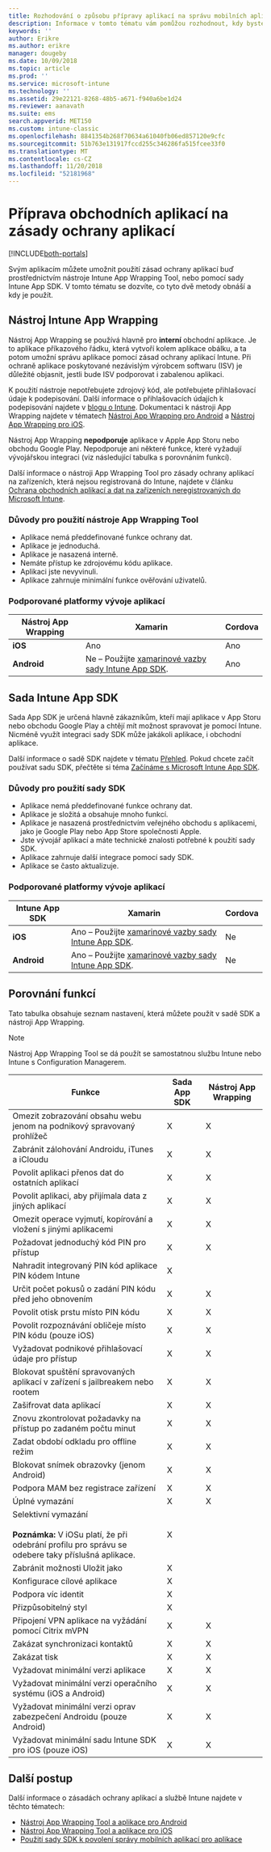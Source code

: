 ```yaml
---
title: Rozhodování o způsobu přípravy aplikací na správu mobilních aplikací v Microsoft Intune
description: Informace v tomto tématu vám pomůžou rozhodnout, kdy byste měli použít nástroj App Wrapping a sadu App SDK, aby vaše vlastní obchodní aplikace mohly používat zásady správy mobilních aplikací.
keywords: ''
author: Erikre
ms.author: erikre
manager: dougeby
ms.date: 10/09/2018
ms.topic: article
ms.prod: ''
ms.service: microsoft-intune
ms.technology: ''
ms.assetid: 29e22121-8268-48b5-a671-f940a6be1d24
ms.reviewer: aanavath
ms.suite: ems
search.appverid: MET150
ms.custom: intune-classic
ms.openlocfilehash: 8841354b268f70634a61040fb06ed857120e9cfc
ms.sourcegitcommit: 51b763e131917fccd255c346286fa515fcee33f0
ms.translationtype: MT
ms.contentlocale: cs-CZ
ms.lasthandoff: 11/20/2018
ms.locfileid: "52181968"
---
```

# <a name="prepare-line-of-business-apps-for-app-protection-policies"></a>Příprava obchodních aplikací na zásady ochrany aplikací

[!INCLUDE[both-portals](./includes/note-for-both-portals.md)]

Svým aplikacím můžete umožnit použití zásad ochrany aplikací buď prostřednictvím nástroje Intune App Wrapping Tool, nebo pomocí sady Intune App SDK. V tomto tématu se dozvíte, co tyto dvě metody obnáší a kdy je použít.

## <a name="intune-app-wrapping-tool"></a>Nástroj Intune App Wrapping
Nástroj App Wrapping se používá hlavně pro **interní** obchodní aplikace. Je to aplikace příkazového řádku, která vytvoří kolem aplikace obálku, a ta potom umožní správu aplikace pomocí zásad ochrany aplikací Intune. Při ochraně aplikace poskytované nezávislým výrobcem softwaru (ISV) je důležité objasnit, jestli bude ISV podporovat i zabalenou aplikaci.

K použití nástroje nepotřebujete zdrojový kód, ale potřebujete přihlašovací údaje k podepisování. Další informace o přihlašovacích údajích k podepisování najdete v [blogu o Intune](https://blogs.technet.microsoft.com/enterprisemobility/2015/02/25/how-to-obtain-the-prerequisites-for-the-intune-app-wrapping-tool-for-ios/). Dokumentaci k nástroji App Wrapping najdete v tématech [Nástroj App Wrapping pro Android](app-wrapper-prepare-android.md) a [Nástroj App Wrapping pro iOS](app-wrapper-prepare-ios.md).

Nástroj App Wrapping **nepodporuje** aplikace v Apple App Storu nebo obchodu Google Play. Nepodporuje ani některé funkce, které vyžadují vývojářskou integraci (viz následující tabulka s porovnáním funkcí).

Další informace o nástroji App Wrapping Tool pro zásady ochrany aplikací na zařízeních, která nejsou registrovaná do Intune, najdete v článku [Ochrana obchodních aplikací a dat na zařízeních neregistrovaných do Microsoft Intune](/intune-classic/deploy-use/protect-line-of-business-apps-and-data-on-devices-not-enrolled-in-microsoft-intune).

### <a name="reasons-to-use-the-app-wrapping-tool"></a>Důvody pro použití nástroje App Wrapping Tool
* Aplikace nemá předdefinované funkce ochrany dat.
* Aplikace je jednoduchá.
* Aplikace je nasazená interně.
* Nemáte přístup ke zdrojovému kódu aplikace.
* Aplikaci jste nevyvinuli.
* Aplikace zahrnuje minimální funkce ověřování uživatelů.

### <a name="supported-app-development-platforms"></a>Podporované platformy vývoje aplikací

|**Nástroj App Wrapping** | **Xamarin** |**Cordova** |
|------|----|----|
|**iOS** |Ano|Ano|
|**Android**|Ne – Použijte [xamarinové vazby sady Intune App SDK](app-sdk-xamarin.md).|Ano|

## <a name="intune-app-sdk"></a>Sada Intune App SDK
Sada App SDK je určená hlavně zákazníkům, kteří mají aplikace v App Storu nebo obchodu Google Play a chtějí mít možnost spravovat je pomocí Intune. Nicméně využít integraci sady SDK může jakákoli aplikace, i obchodní aplikace.

Další informace o sadě SDK najdete v tématu [Přehled](app-sdk.md). Pokud chcete začít používat sadu SDK, přečtěte si téma [Začínáme s Microsoft Intune App SDK](app-sdk-get-started.md).

### <a name="reasons-to-use-the-sdk"></a>Důvody pro použití sady SDK
* Aplikace nemá předdefinované funkce ochrany dat.
* Aplikace je složitá a obsahuje mnoho funkcí.
* Aplikace je nasazená prostřednictvím veřejného obchodu s aplikacemi, jako je Google Play nebo App Store společnosti Apple.
* Jste vývojář aplikací a máte technické znalosti potřebné k použití sady SDK.
* Aplikace zahrnuje další integrace pomocí sady SDK.
* Aplikace se často aktualizuje.

### <a name="supported-app-development-platforms"></a>Podporované platformy vývoje aplikací

|**Intune App SDK** |**Xamarin** |**Cordova**
|------|----|----|
|**iOS**|Ano – Použijte [xamarinové vazby sady Intune App SDK](app-sdk-xamarin.md).|Ne|
|**Android**| Ano – Použijte [xamarinové vazby sady Intune App SDK](app-sdk-xamarin.md).|Ne|

## <a name="feature-comparison"></a>Porovnání funkcí
Tato tabulka obsahuje seznam nastavení, která můžete použít v sadě SDK a nástroji App Wrapping.

> [!NOTE]
> Nástroj App Wrapping Tool se dá použít se samostatnou službu Intune nebo Intune s Configuration Managerem.

|Funkce|Sada App SDK|Nástroj App Wrapping|
|-----------|---------------------|-----------|
|Omezit zobrazování obsahu webu jenom na podnikový spravovaný prohlížeč|X|X|
|Zabránit zálohování Androidu, iTunes a iCloudu|X|X|
|Povolit aplikaci přenos dat do ostatních aplikací|X|X|
|Povolit aplikaci, aby přijímala data z jiných aplikací|X|X|
|Omezit operace vyjmutí, kopírování a vložení s jinými aplikacemi|X|X|
|Požadovat jednoduchý kód PIN pro přístup|X|X|
|Nahradit integrovaný PIN kód aplikace PIN kódem Intune|X||
|Určit počet pokusů o zadání PIN kódu před jeho obnovením|X|X|
|Povolit otisk prstu místo PIN kódu|X|X|
|Povolit rozpoznávání obličeje místo PIN kódu (pouze iOS)|X|X|
|Vyžadovat podnikové přihlašovací údaje pro přístup|X|X|
|Blokovat spuštění spravovaných aplikací v zařízení s jailbreakem nebo rootem|X|X|
|Zašifrovat data aplikací|X|X|
|Znovu zkontrolovat požadavky na přístup po zadaném počtu minut|X|X|
|Zadat období odkladu pro offline režim|X|X|
|Blokovat snímek obrazovky (jenom Android)|X|X|
|Podpora MAM bez registrace zařízení|X|X|
|Úplné vymazání|X|X|
|Selektivní vymazání <br></br>**Poznámka:** V iOSu platí, že při odebrání profilu pro správu se odebere taky příslušná aplikace.|X||
|Zabránit možnosti Uložit jako|X||
|Konfigurace cílové aplikace|X||
|Podpora víc identit|X||
|Přizpůsobitelný styl |X|||
|Připojení VPN aplikace na vyžádání pomocí Citrix mVPN|X|X| 
|Zakázat synchronizaci kontaktů|X|X|
|Zakázat tisk|X|X|
|Vyžadovat minimální verzi aplikace|X|X|
|Vyžadovat minimální verzi operačního systému (iOS a Android)|X|X|
|Vyžadovat minimální verzi oprav zabezpečení Androidu (pouze Android)|X|X|
|Vyžadovat minimální sadu Intune SDK pro iOS (pouze iOS)|X|X|

## <a name="next-steps"></a>Další postup

Další informace o zásadách ochrany aplikací a službě Intune najdete v těchto tématech:

  - [Nástroj App Wrapping Tool a aplikace pro Android](app-wrapper-prepare-android.md)</br>
  - [Nástroj App Wrapping Tool a aplikace pro iOS](app-wrapper-prepare-ios.md)</br>
  - [Použití sady SDK k povolení správy mobilních aplikací pro aplikace](/intune-classic/deploy-use/use-the-sdk-to-enable-apps-for-mobile-application-management)
